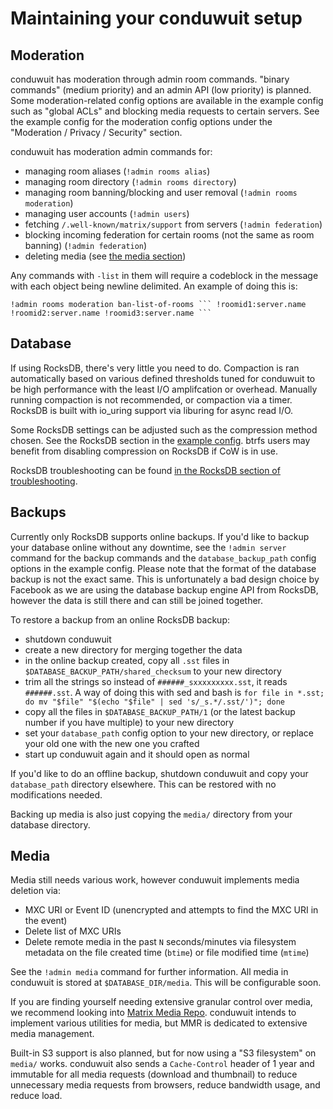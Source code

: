 # Maintaining your conduwuit setup

## Moderation

conduwuit has moderation through admin room commands. "binary commands" (medium
priority) and an admin API (low priority) is planned. Some moderation-related
config options are available in the example config such as "global ACLs" and
blocking media requests to certain servers. See the example config for the
moderation config options under the "Moderation / Privacy / Security" section.

conduwuit has moderation admin commands for:

- managing room aliases (`!admin rooms alias`)
- managing room directory (`!admin rooms directory`)
- managing room banning/blocking and user removal (`!admin rooms moderation`)
- managing user accounts (`!admin users`)
- fetching `/.well-known/matrix/support` from servers (`!admin federation`)
- blocking incoming federation for certain rooms (not the same as room banning)
(`!admin federation`)
- deleting media (see [the media section](#media))

Any commands with `-list` in them will require a codeblock in the message with
each object being newline delimited. An example of doing this is:

```` !admin rooms moderation ban-list-of-rooms ``` !roomid1:server.name
!roomid2:server.name !roomid3:server.name ``` ````

## Database

If using RocksDB, there's very little you need to do. Compaction is ran
automatically based on various defined thresholds tuned for conduwuit to be high
performance with the least I/O amplifcation or overhead. Manually running
compaction is not recommended, or compaction via a timer. RocksDB is built with
io_uring support via liburing for async read I/O.

Some RocksDB settings can be adjusted such as the compression method chosen. See
the RocksDB section in the [example config](configuration/examples.md). btrfs
users may benefit from disabling compression on RocksDB if CoW is in use.

RocksDB troubleshooting can be found [in the RocksDB section of
troubleshooting](troubleshooting.md).

## Backups

Currently only RocksDB supports online backups. If you'd like to backup your
database online without any downtime, see the `!admin server` command for the
backup commands and the `database_backup_path` config options in the example
config. Please note that the format of the database backup is not the exact
same. This is unfortunately a bad design choice by Facebook as we are using the
database backup engine API from RocksDB, however the data is still there and can
still be joined together.

To restore a backup from an online RocksDB backup:

- shutdown conduwuit
- create a new directory for merging together the data
- in the online backup created, copy all `.sst` files in
`$DATABASE_BACKUP_PATH/shared_checksum` to your new directory
- trim all the strings so instead of `######_sxxxxxxxxx.sst`, it reads
`######.sst`. A way of doing this with sed and bash is `for file in *.sst; do mv
"$file" "$(echo "$file" | sed 's/_s.*/.sst/')"; done`
- copy all the files in `$DATABASE_BACKUP_PATH/1` (or the latest backup number
if you have multiple) to your new directory
- set your `database_path` config option to your new directory, or replace your
old one with the new one you crafted
- start up conduwuit again and it should open as normal

If you'd like to do an offline backup, shutdown conduwuit and copy your
`database_path` directory elsewhere. This can be restored with no modifications
needed.

Backing up media is also just copying the `media/` directory from your database
directory.

## Media

Media still needs various work, however conduwuit implements media deletion via:

- MXC URI or Event ID (unencrypted and attempts to find the MXC URI in the
event)
- Delete list of MXC URIs
- Delete remote media in the past `N` seconds/minutes via filesystem metadata on
the file created time (`btime`) or file modified time (`mtime`)

See the `!admin media` command for further information. All media in conduwuit
is stored at `$DATABASE_DIR/media`. This will be configurable soon.

If you are finding yourself needing extensive granular control over media, we
recommend looking into [Matrix Media
Repo](https://github.com/t2bot/matrix-media-repo). conduwuit intends to
implement various utilities for media, but MMR is dedicated to extensive media
management.

Built-in S3 support is also planned, but for now using a "S3 filesystem" on
`media/` works. conduwuit also sends a `Cache-Control` header of 1 year and
immutable for all media requests (download and thumbnail) to reduce unnecessary
media requests from browsers, reduce bandwidth usage, and reduce load.
